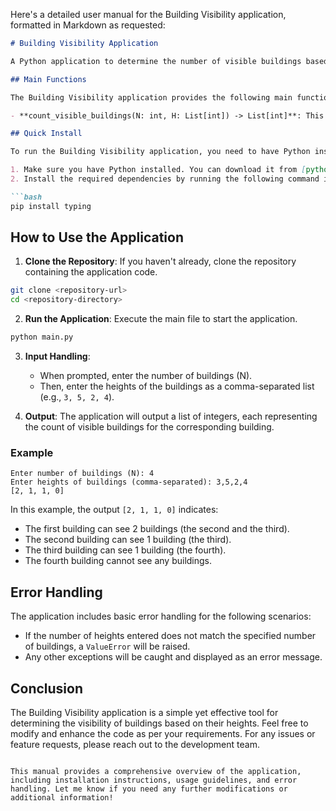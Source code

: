 Here's a detailed user manual for the Building Visibility application, formatted in Markdown as requested:

```markdown
# Building Visibility Application

A Python application to determine the number of visible buildings based on their heights.

## Main Functions

The Building Visibility application provides the following main functions:

- **count_visible_buildings(N: int, H: List[int]) -> List[int]**: This function takes an integer `N` (the number of buildings) and a list of integers `H` (the heights of the buildings) and returns a list of integers representing the count of visible buildings for each building.

## Quick Install

To run the Building Visibility application, you need to have Python installed on your machine. You can install the required dependencies using pip. 

1. Make sure you have Python installed. You can download it from [python.org](https://www.python.org/downloads/).
2. Install the required dependencies by running the following command in your terminal:

```bash
pip install typing
```

## How to Use the Application

1. **Clone the Repository**: If you haven't already, clone the repository containing the application code.

```bash
git clone <repository-url>
cd <repository-directory>
```

2. **Run the Application**: Execute the main file to start the application.

```bash
python main.py
```

3. **Input Handling**: 
   - When prompted, enter the number of buildings (N).
   - Then, enter the heights of the buildings as a comma-separated list (e.g., `3, 5, 2, 4`).

4. **Output**: The application will output a list of integers, each representing the count of visible buildings for the corresponding building.

### Example

```plaintext
Enter number of buildings (N): 4
Enter heights of buildings (comma-separated): 3,5,2,4
[2, 1, 1, 0]
```

In this example, the output `[2, 1, 1, 0]` indicates:
- The first building can see 2 buildings (the second and the third).
- The second building can see 1 building (the third).
- The third building can see 1 building (the fourth).
- The fourth building cannot see any buildings.

## Error Handling

The application includes basic error handling for the following scenarios:
- If the number of heights entered does not match the specified number of buildings, a `ValueError` will be raised.
- Any other exceptions will be caught and displayed as an error message.

## Conclusion

The Building Visibility application is a simple yet effective tool for determining the visibility of buildings based on their heights. Feel free to modify and enhance the code as per your requirements. For any issues or feature requests, please reach out to the development team.
```

This manual provides a comprehensive overview of the application, including installation instructions, usage guidelines, and error handling. Let me know if you need any further modifications or additional information!